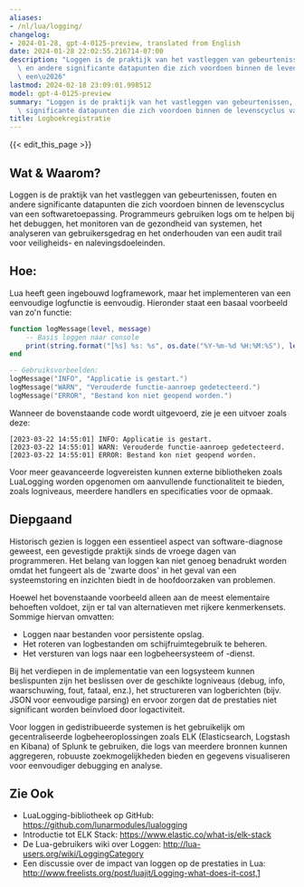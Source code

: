 ```yaml
---
aliases:
- /nl/lua/logging/
changelog:
- 2024-01-28, gpt-4-0125-preview, translated from English
date: 2024-01-28 22:02:55.216714-07:00
description: "Loggen is de praktijk van het vastleggen van gebeurtenissen, fouten\
  \ en andere significante datapunten die zich voordoen binnen de levenscyclus van\
  \ een\u2026"
lastmod: 2024-02-18 23:09:01.998512
model: gpt-4-0125-preview
summary: "Loggen is de praktijk van het vastleggen van gebeurtenissen, fouten en andere\
  \ significante datapunten die zich voordoen binnen de levenscyclus van een\u2026"
title: Logboekregistratie
---
```


{{< edit_this_page >}}

## Wat & Waarom?

Loggen is de praktijk van het vastleggen van gebeurtenissen, fouten en andere significante datapunten die zich voordoen binnen de levenscyclus van een softwaretoepassing. Programmeurs gebruiken logs om te helpen bij het debuggen, het monitoren van de gezondheid van systemen, het analyseren van gebruikersgedrag en het onderhouden van een audit trail voor veiligheids- en nalevingsdoeleinden.

## Hoe:

Lua heeft geen ingebouwd logframework, maar het implementeren van een eenvoudige logfunctie is eenvoudig. Hieronder staat een basaal voorbeeld van zo'n functie:

```lua
function logMessage(level, message)
    -- Basis loggen naar console
    print(string.format("[%s] %s: %s", os.date("%Y-%m-%d %H:%M:%S"), level, message))
end

-- Gebruiksvorbeelden:
logMessage("INFO", "Applicatie is gestart.")
logMessage("WARN", "Verouderde functie-aanroep gedetecteerd.")
logMessage("ERROR", "Bestand kon niet geopend worden.")
```

Wanneer de bovenstaande code wordt uitgevoerd, zie je een uitvoer zoals deze:
```
[2023-03-22 14:55:01] INFO: Applicatie is gestart.
[2023-03-22 14:55:01] WARN: Verouderde functie-aanroep gedetecteerd.
[2023-03-22 14:55:01] ERROR: Bestand kon niet geopend worden.
```

Voor meer geavanceerde logvereisten kunnen externe bibliotheken zoals LuaLogging worden opgenomen om aanvullende functionaliteit te bieden, zoals logniveaus, meerdere handlers en specificaties voor de opmaak.

## Diepgaand

Historisch gezien is loggen een essentieel aspect van software-diagnose geweest, een gevestigde praktijk sinds de vroege dagen van programmeren. Het belang van loggen kan niet genoeg benadrukt worden omdat het fungeert als de 'zwarte doos' in het geval van een systeemstoring en inzichten biedt in de hoofdoorzaken van problemen.

Hoewel het bovenstaande voorbeeld alleen aan de meest elementaire behoeften voldoet, zijn er tal van alternatieven met rijkere kenmerkensets. Sommige hiervan omvatten:

- Loggen naar bestanden voor persistente opslag.
- Het roteren van logbestanden om schijfruimtegebruik te beheren.
- Het versturen van logs naar een logbeheersysteem of -dienst.

Bij het verdiepen in de implementatie van een logsysteem kunnen beslispunten zijn het beslissen over de geschikte logniveaus (debug, info, waarschuwing, fout, fataal, enz.), het structureren van logberichten (bijv. JSON voor eenvoudige parsing) en ervoor zorgen dat de prestaties niet significant worden beïnvloed door logactiviteit.

Voor loggen in gedistribueerde systemen is het gebruikelijk om gecentraliseerde logbeheeroplossingen zoals ELK (Elasticsearch, Logstash en Kibana) of Splunk te gebruiken, die logs van meerdere bronnen kunnen aggregeren, robuuste zoekmogelijkheden bieden en gegevens visualiseren voor eenvoudiger debugging en analyse.

## Zie Ook

- LuaLogging-bibliotheek op GitHub: https://github.com/lunarmodules/lualogging
- Introductie tot ELK Stack: https://www.elastic.co/what-is/elk-stack
- De Lua-gebruikers wiki over Loggen: http://lua-users.org/wiki/LoggingCategory
- Een discussie over de impact van loggen op de prestaties in Lua: http://www.freelists.org/post/luajit/Logging-what-does-it-cost,1
